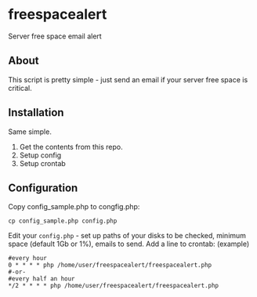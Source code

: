 freespacealert
==============

Server free space email alert

About
-----
This script is pretty simple - just send an email if your server free space is critical.

Installation
------------
Same simple.
1. Get the contents from this repo.
2. Setup config
3. Setup crontab

Configuration
-------------
Copy config_sample.php to congfig.php:
```
cp config_sample.php config.php
```
Edit your `config.php` - set up paths of your disks to be checked, minimum space (default 1Gb or 1%), emails to send.
Add a line to crontab:
(example)
```
#every hour
0 * * * * php /home/user/freespacealert/freespacealert.php
#-or-
#every half an hour
*/2 * * * * php /home/user/freespacealert/freespacealert.php
```
